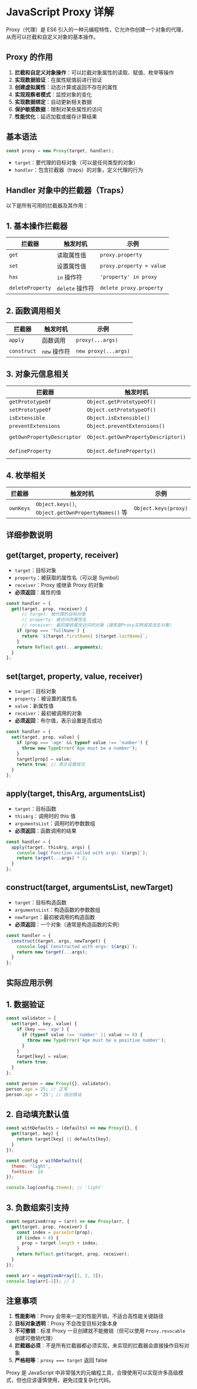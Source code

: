 # JavaScript Proxy 详解

Proxy（代理）是 ES6 引入的一种元编程特性，它允许你创建一个对象的代理，从而可以拦截和自定义对象的基本操作。

## Proxy 的作用

1. **拦截和自定义对象操作**：可以拦截对象属性的读取、赋值、枚举等操作
2. **实现数据验证**：在属性赋值前进行验证
3. **创建虚拟属性**：动态计算或返回不存在的属性
4. **实现观察者模式**：监控对象的变化
5. **实现数据绑定**：自动更新相关数据
6. **保护敏感数据**：限制对某些属性的访问
7. **性能优化**：延迟加载或缓存计算结果

## 基本语法

```javascript
const proxy = new Proxy(target, handler);
```

- `target`：要代理的目标对象（可以是任何类型的对象）
- `handler`：包含拦截器（traps）的对象，定义代理的行为

## Handler 对象中的拦截器（Traps）

以下是所有可用的拦截器及其作用：

## 1. 基本操作拦截器

| 拦截器 | 触发时机 | 示例 |
|--------|----------|------|
| `get` | 读取属性值 | `proxy.property` |
| `set` | 设置属性值 | `proxy.property = value` |
| `has` | `in` 操作符 | `'property' in proxy` |
| `deleteProperty` | `delete` 操作符 | `delete proxy.property` |

## 2. 函数调用相关

| 拦截器         | 触发时机      | 示例                   |
|-------------|-----------|----------------------|
| `apply`     | 函数调用      | `proxy(...args)`     |
| `construct` | `new` 操作符 | `new proxy(...args)` |

## 3. 对象元信息相关

| 拦截器                        | 触发时机                                | 示例                                             |
|----------------------------|-------------------------------------|------------------------------------------------|
| `getPrototypeOf`           | `Object.getPrototypeOf()`           | `Object.getPrototypeOf(proxy)`                 |
| `setPrototypeOf`           | `Object.setPrototypeOf()`           | `Object.setPrototypeOf(proxy, proto)`          |
| `isExtensible`             | `Object.isExtensible()`             | `Object.isExtensible(proxy)`                   |
| `preventExtensions`        | `Object.preventExtensions()`        | `Object.preventExtensions(proxy)`              |
| `getOwnPropertyDescriptor` | `Object.getOwnPropertyDescriptor()` | `Object.getOwnPropertyDescriptor(proxy, prop)` |
| `defineProperty`           | `Object.defineProperty()`           | `Object.defineProperty(proxy, prop, desc)`     |

## 4. 枚举相关

| 拦截器       | 触发时机                                              | 示例                   |
|-----------|---------------------------------------------------|----------------------|
| `ownKeys` | `Object.keys()`, `Object.getOwnPropertyNames()` 等 | `Object.keys(proxy)` |

## 详细参数说明

## get(target, property, receiver)

- `target`：目标对象
- `property`：被获取的属性名（可以是 Symbol）
- `receiver`：Proxy 或继承 Proxy 的对象
- **必须返回**：属性的值

```javascript
const handler = {
  get(target, prop, receiver) {
      // target: 被代理的目标对象
      // property: 被访问的属性名
      // receiver: 最初接收属性访问的对象（通常是Proxy实例或其派生对象）
    if (prop === 'fullName') {
      return `${target.firstName} ${target.lastName}`;
    }
    return Reflect.get(...arguments);
  }
};

```

## set(target, property, value, receiver)

- `target`：目标对象
- `property`：被设置的属性名
- `value`：新属性值
- `receiver`：最初被调用的对象
- **必须返回**：布尔值，表示设置是否成功

```javascript
const handler = {
  set(target, prop, value) {
    if (prop === 'age' && typeof value !== 'number') {
      throw new TypeError('Age must be a number');
    }
    target[prop] = value;
    return true; // 表示设置成功
  }
};
```

## apply(target, thisArg, argumentsList)

- `target`：目标函数
- `thisArg`：调用时的 this 值
- `argumentsList`：调用时的参数数组
- **必须返回**：函数调用的结果

```javascript
const handler = {
  apply(target, thisArg, args) {
    console.log(`Function called with args: ${args}`);
    return target(...args) * 2;
  }
};
```

## construct(target, argumentsList, newTarget)

- `target`：目标构造函数
- `argumentsList`：构造函数的参数数组
- `newTarget`：最初被调用的构造函数
- **必须返回**：一个对象（通常是构造函数的实例）

```javascript
const handler = {
  construct(target, args, newTarget) {
    console.log(`Constructed with args: ${args}`);
    return new target(...args);
  }
};
```

## 实际应用示例

## 1. 数据验证

```javascript
const validator = {
  set(target, key, value) {
    if (key === 'age') {
      if (typeof value !== 'number' || value <= 0) {
        throw new TypeError('Age must be a positive number');
      }
    }
    target[key] = value;
    return true;
  }
};

const person = new Proxy({}, validator);
person.age = 25; // 正常
person.age = '25'; // 抛出错误
```

## 2. 自动填充默认值

```javascript
const withDefaults = (defaults) => new Proxy({}, {
  get(target, key) {
    return target[key] || defaults[key];
  }
});

const config = withDefaults({
  theme: 'light',
  fontSize: 14
});

console.log(config.theme); // 'light'
```

## 3. 负数组索引支持

```javascript
const negativeArray = (arr) => new Proxy(arr, {
  get(target, prop, receiver) {
    const index = parseInt(prop);
    if (index < 0) {
      prop = target.length + index;
    }
    return Reflect.get(target, prop, receiver);
  }
});

const arr = negativeArray([1, 2, 3]);
console.log(arr[-1]); // 3
```

## 注意事项

1. **性能影响**：Proxy 会带来一定的性能开销，不适合高性能关键路径
2. **目标对象透明**：Proxy 不会改变目标对象本身
3. **不可撤销**：标准 Proxy 一旦创建就不能撤销（但可以使用 `Proxy.revocable` 创建可撤销代理）
4. **拦截器必须**：不是所有拦截器都必须实现，未实现的拦截器会直接操作目标对象
5. **严格相等**：`proxy === target` 返回 false

Proxy 是 JavaScript 中非常强大的元编程工具，合理使用可以实现许多高级模式，但也应该谨慎使用，避免过度复杂化代码。


